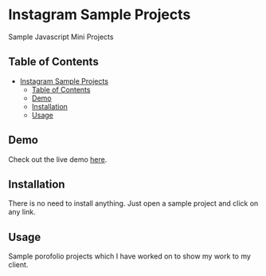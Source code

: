 # Instagram Sample Projects

Sample Javascript Mini Projects

## Table of Contents

- [Instagram Sample Projects](#instagram-sample-projects)
  - [Table of Contents](#table-of-contents)
  - [Demo](#demo)
  - [Installation](#installation)
  - [Usage](#usage)

## Demo

Check out the live demo [here](https://contact2mayurkukadiya.github.io/insta-demo-projects/).

## Installation

There is no need to install anything. Just open a sample project and click on any link.

## Usage

Sample porofolio projects which I have worked on to show my work to my client.

